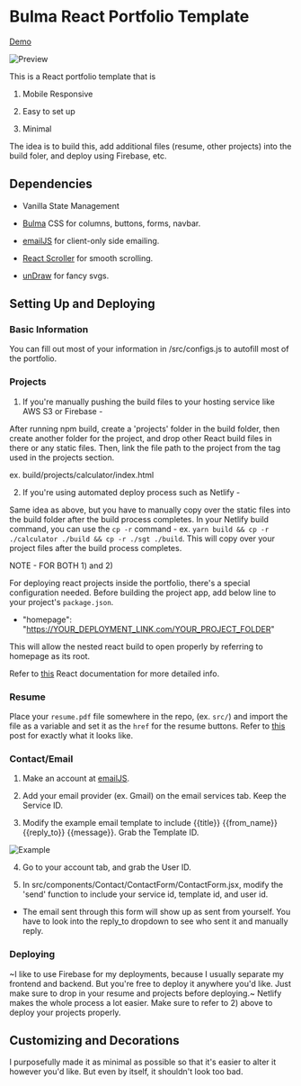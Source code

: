 # Bulma React Portfolio Template

[Demo](https://bulma-react-portfolio-template.netlify.app/)

![Preview](https://i.imgur.com/3EgtDNN.png)

This is a React portfolio template that is 

1. Mobile Responsive

2. Easy to set up

3. Minimal

The idea is to build this, add additional files (resume, other projects) into the build foler, and deploy using Firebase, etc.

## Dependencies

- Vanilla State Management

- [Bulma](https://bulma.io/) CSS for columns, buttons, forms, navbar.

- [emailJS](https://www.emailjs.com/) for client-only side emailing.

- [React Scroller](https://www.npmjs.com/package/react-scroll) for smooth scrolling.

- [unDraw](https://undraw.co/) for fancy svgs.

## Setting Up and Deploying

### Basic Information

You can fill out most of your information in /src/configs.js to autofill most of the portfolio.

### Projects

1) If you're manually pushing the build files to your hosting service like AWS S3 or Firebase -

After running npm build, create a 'projects' folder in the build folder, then create another folder for the project, and drop other React build files in there or any static files. Then, link the file path to the project from the <a> tag used in the projects section. 

ex. build/projects/calculator/index.html

2) If you're using automated deploy process such as Netlify -

Same idea as above, but you have to manually copy over the static files into the build folder after the build process completes. In your Netlify build command, you can use the `cp -r` command - ex. `yarn build && cp -r ./calculator ./build && cp -r ./sgt ./build`. This will copy over your project files after the build process completes. 

NOTE - FOR BOTH 1) and 2)

For deploying react projects inside the portfolio, there's a special configuration needed. Before building the project app, add below line to your project's `package.json`.

* "homepage": "https://YOUR_DEPLOYMENT_LINK.com/YOUR_PROJECT_FOLDER"

This will allow the nested react build to open properly by referring to homepage as its root.

Refer to [this](https://facebook.github.io/create-react-app/docs/deployment#building-for-relative-paths) React documentation for more detailed info.

### Resume

Place your `resume.pdf` file somewhere in the repo, (ex. `src/`) and import the file as a variable and set it as the `href` for the resume buttons. Refer to [this](https://stackoverflow.com/a/49882656/8711377) post for exactly what it looks like.

### Contact/Email

1. Make an account at [emailJS](https://www.emailjs.com/). 

2. Add your email provider (ex. Gmail) on the email services tab. Keep the Service ID.

3. Modify the example email template to include {{title}} {{from_name}} {{reply_to}} {{message}}. Grab the Template ID.

![Example](https://i.imgur.com/gPW6jh0.png)

4. Go to your account tab, and grab the User ID.

5. In src/components/Contact/ContactForm/ContactForm.jsx, modify the 'send' function to include your service id, template id, and user id.

* The email sent through this form will show up as sent from yourself. You have to look into the reply_to dropdown to see who sent it and manually reply.

### Deploying

~I like to use Firebase for my deployments, because I usually separate my frontend and backend. But you're free to deploy it anywhere you'd like. Just make sure to drop in your resume and projects before deploying.~ Netlify makes the whole process a lot easier. Make sure to refer to 2) above to deploy your projects properly.

## Customizing and Decorations

I purposefully made it as minimal as possible so that it's easier to alter it however you'd like. But even by itself, it shouldn't look too bad.
